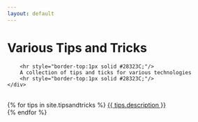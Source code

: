 ```yaml
---
layout: default
---
```

<div class="well article">
    <div class="post-content">
        <h1>Various Tips and Tricks</h1>        
      
        <hr style="border-top:1px solid #28323C;"/>
        A collection of tips and ticks for various technologies
        <hr style="border-top:1px solid #28323C;"/>        
    </div>
</div>
<br/>

<div class="well article">
{% for tips in site.tipsandtricks %}
    <a href="{{ tips.url }}">
      {{ tips.description }}
    </a> </br>
{% endfor %}
</div>